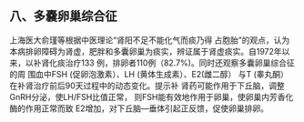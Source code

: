 ## 八、多嚢卵巢综合征 

 上海医大俞瑾等根据中医理论“肾阳不足不能化气而痰乃得 占胞胎”的观点，认为本病排卵障碍为肾虚，肥胖和多囊卵巢为痰实，辨证属于肾虚痰实。自1972年以来，以补肾化痰治疗133 例，排卵者110例（82.7%)。同时还观察多囊卵巢综合征的周 围血中FSH  (促卵泡激素）、LH  (黄体生成素）、E2(雌二醇） 与T (睾丸酮）在补肾治疗前后90天过程中的动态变化。提示补 肾药可能作用于下丘脑，调整GnRH分泌，使LH/FSH比值正常， 则FSH能有效地作用于卵巢，使卵巢内芳香化酶的作用正常而致 E2增加，对下丘脑—垂体引起正反馈，促使卵巢排卵。
